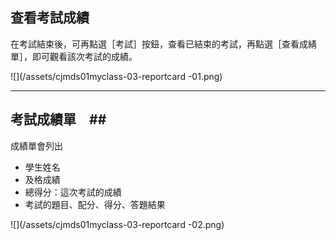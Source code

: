 ## 查看考試成績 ##

在考試結束後，可再點選［考試］按鈕，查看已結束的考試，再點選［查看成綪單］，即可觀看該次考試的成績。

![](/assets/cjmds01myclass-03-reportcard -01.png)

---

## 考試成績單　##

成績單會列出
* 學生姓名
* 及格成績
* 總得分：這次考試的成績
* 考試的題目、配分、得分、答題結果

![](/assets/cjmds01myclass-03-reportcard -02.png)
